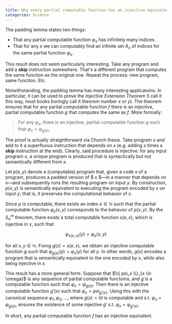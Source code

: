 ```yaml
---
title: Why every partial computable function has an injective equivalent
categories: Science
---
```


The padding lemma states two things:

- That any partial computable function $\varphi_x$ has infinitely many indices.
- That for any $x$ we can computably find an infinite set $A_x$ of indices for
the same partial function $\varphi_x$.

This result does not seem particularly interesting. Take any program and add a
$\textbf{skip}$ instruction somewhere. That's a different program that computes
the same function as the original one. Repeat the process: new program, same
function. Etc.

Notwithstanding, the padding lemma has many interesting applicatoins. In
particular, it can be used to prove the *Injective Extension Theorem* (I call it
this way, most books boringly call it theorem number $x$ or $y$). The theorem
ensures that for any partial computable function $f$ there is an injective,
partial computable function $g$ that computes the same as $f$. More formally:

> For any $\varphi_x$, there is an injective, partial computable function $g$
> such that $\varphi_x = \varphi_{g(x)}$.

The proof is actually straightforward via Church thesis. Take program $x$ and
add to it a superfluous instruction that depends on $x$ (e.g. adding $x$ times a
$\textbf{skip}$ instruction at the end). Clearly, said procedure is injective:
for any input program $x$, a unique program is produced that is syntactically
but not semantically different from $x$.

Let $p(x, y)$ denote a (computable) program that, given a code $x$ of a
program, produces a padded version of $ x $—in a manner that depends on $x$—and subsequently runs the resulting program on input $y$. By
construction, $p(x, y)$ is semantically equivalent to executing the program
encoded by $x$ on input $y$; that is, it preserves the computational behavior of
$x$.

Since $p$ is computable, there exists an index $e \in \mathbb{N}$ such
that the partial computable function $\varphi_e(x, y)$ corresponds to the
behavior of $p(x, y)$. By the $S^m_n$ theorem, there exists a total
computable function $s(e, x)$, which is injective in $x$, such that

$$
\varphi_{s(e, x)}(y) = \varphi_e(x, y)
$$

for all $x, y \in \mathbb{N}$. Fixing $g(x) = s(e, x)$, we obtain an
injective computable function $g$ such that $\varphi_{g(x)}(y) =
\varphi_x(y)$ for all $y$. In other words, $g(x)$ encodes a program
that is semantically equivalent to the one encoded by $x$, while also being
injective in $x$.

This result has a more general form. Suppose that $\\{ psi_x \\}_{x \in \omega}$
is any sequence of partial computable functoins, and $g$ is a computable
function such that $\varphi_x = \psi_{g(x)}$. Then there is an injective
computable function $g'(x)$ such that $\varphi_x = psi_{g'(x)}$. Using this
with the canonical sequence $\varphi_1, \varphi_2, \ldots$, where $g(x) = Id$ is
computable and s.t. $\varphi_x = \varphi_{g(x)}$, ensures the existence of some
injective $g'$ s.t. $\varphi_x = \varphi_{g'(x)}$.

In short, any partial computable function $f$ has an injective equivalent.
